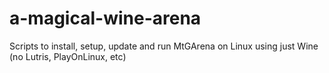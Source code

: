 # a-magical-wine-arena
Scripts to install, setup, update and run MtGArena on Linux using just Wine (no Lutris, PlayOnLinux, etc)
